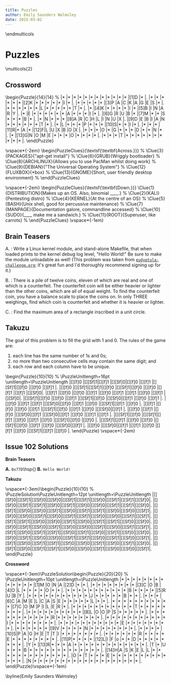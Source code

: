 ```yaml
---
title: Puzzles
author: Emily Saunders Walmsley
date: 2015-03-02
---
```


\endmulticols

Puzzles
=======

\multicols{2}

Crossword
---------

\begin{Puzzle}{14}{14} %
|*    |*    |*    |*    |*    |*    |*    |*    |*    |*    |*    |*    |[1]D |*    |.
|*    |*    |*    |*    |*    |*    |[2]K |*    |*    |*    |*    |*    |I    |*    |.
|*    |*    |*    |*    |*    |[3]P |A    |C    |K    |A    |G    |E    |S    |*    |.
|*    |*    |*    |*    |*    |*    |L    |*    |*    |*    |*    |*    |T    |*    |.
|*    |[4]K |*    |*    |*    |*    |I    |*    |[5]B |I    |N    |A    |R    |Y    |.
|*    |E    |*    |*    |*    |*    |*    |*    |A    |*    |*    |*    |I    |*    |.
|[6]G |R    |U    |B    |*    |[7]M |*    |*    |S    |*    |*    |*    |B    |*    |.
|*    |N    |*    |*    |*    |[8]A |R    |C    |H    |L    |I    |N    |U    |X    |.
|[9]D |E    |B    |I    |A    |N    |*    |*    |*    |*    |*    |*    |T    |*    |.
|*    |L    |*    |*    |*    |P    |*    |*    |*    |[10]S|*    |*    |I    |*    |.
|*    |*    |*    |[11]R|*    |A    |*    |[12]F|L    |U    |X    |B    |O    |X    |.
|*    |*    |*    |O    |*    |G    |*    |*    |*    |D    |*    |*    |N    |*    |.
|*    |[13]G|N    |O    |M    |E    |*    |*    |*    |O    |*    |*    |*    |*    |.
|*    |*    |*    |T    |*    |*    |*    |*    |*    |*    |*    |*    |*    |*    |.
\end{Puzzle}

\vspace*{-2em}
\begin{PuzzleClues}{\textsf{\textbf{Across.}}} %
\Clue{3}{PACKAGES}{"apt-get install"} %
\Clue{6}{GRUB}{Wriggly bootloader} %
\Clue{8}{ARCHLINUX}{Allows you to use PacMan whilst doing work} %
\Clue{9}{DEBIAN}{"The Universal Operating System"} %
\Clue{12}{FLUXBOX}{*box} %
\Clue{13}{GNOME}{Short, user friendly desktop environment} %
\end{PuzzleClues}

\vspace*{-2em}
\begin{PuzzleClues}{\textsf{\textbf{Down.}}}
\Clue{1}{DISTRIBUTION}{Makes up an OS. Also, binomial \_\_\_\_.} %
\Clue{2}{KALI}{Pentesting distro} %
\Clue{4}{KERNEL}{At the centre of an OS} %
\Clue{5}{BASH}{Unix shell, good for percussive maintenance} %
\Clue{7}{MANPAGE}{Documentation galore, commandline accessed} %
\Clue{10}{SUDO}{\_\_\_\_ make me a sandwich.} %
\Clue{11}{ROOT}{Superuser, like carrots} %
\end{PuzzleClues}
\vspace*{-1em}

Brain Teasers
-------------

A.
:    Write a Linux kernel module, and stand-alone Makefile, that when
     loaded prints to the kernel debug log level, "Hello World!"  Be
     sure to make the module unloadable as well!  (This problem was
     taken from
     [`eudyptula-challenge.org`](http://eudyptula-challenge.org/);
     it's great fun and I'd thoroughly recommend signing up for it.)

B.
:    There is a pile of twelve coins, eleven of which are real and one
     of which is a counterfeit.  The counterfeit coin will be either
     heavier or lighter than the other coins, which are all of equal
     weight.  To find the counterfeit coin, you have a balance scale to
     place the coins on.  In only THREE weighings, find which coin is
     counterfeit and whether it is heavier or lighter.
	 
C.
:    Find the maximum area of a rectangle inscribed in a unit circle.

Takuzu
------

The goal of this problem is to fill the grid with 1 and 0.  The rules
of the game are:

1. each line has the same number of 1s and 0s;
2. no more than two consecutive cells may contain the same digit; and
3. each row and each column have to be unique.

\begin{Puzzle}{10}{10} %
\PuzzleUnitlength=16pt
\unitlength=\PuzzleUnitlength
|[][f]0 |[][Sf]1|[][f]1 |[][Sf]0|[][f]0 |[][f]1 |[][Sf]1|[][f]0 |[][f]0 |[][f]1 |.
|[][f]0 |[][Sf]1|[][Sf]1|[][f]0 |[][Sf]1|[][f]0 |[][f]0 |[][f]1 |[][f]1 |[][Sf]0|.
|[][f]1 |[][f]0 |[][f]0 |[][f]1 |[][f]0 |[][f]1 |[][f]1 |[][f]0 |[][f]1 |[][Sf]0|.
|[][Sf]1|[][f]0 |[][f]0 |[][f]1 |[][Sf]1|[][f]0 |[][Sf]0|[][f]1 |[][f]0 |[][f]1 |.
|[][f]0 |[][f]1 |[][f]1 |[][Sf]0|[][f]0 |[][f]1 |[][f]0 |[][Sf]1|[][f]1 |[][f]0 |.
|[][f]1 |[][f]0 |[][f]0 |[][f]1 |[][Sf]1|[][f]0 |[][f]1 |[][f]0 |[][Sf]0|[][f]1 |.
|[][f]0 |[][f]1 |[][f]0 |[][Sf]0|[][f]1 |[][Sf]0|[][f]1 |[][f]0 |[][f]1 |[][f]1 |.
|[][Sf]1|[][f]0 |[][Sf]1|[][f]1 |[][f]0 |[][f]1 |[][f]0 |[][Sf]1|[][f]0 |[][f]0 |.
|[][Sf]1|[][f]1 |[][f]0 |[][f]0 |[][Sf]1|[][f]0 |[][f]1 |[][f]0 |[][Sf]0|[][f]1 |.
|[][f]0 |[][Sf]0|[][f]1 |[][f]1 |[][f]0 |[][f]1 |[][f]0 |[][Sf]1|[][f]1 |[][f]0 |.
\end{Puzzle}
\vspace*{-2em}

Issue 102 Solutions
-------------------

__Brain Teasers__

__A.__  `0x77D`\hsp{}
__B.__  `Hello World!`


__Takuzu__

\vspace*{-3em}\begin{Puzzle}{10}{10} %
\PuzzleSolution\PuzzleUnitlength=12pt
\unitlength=\PuzzleUnitlength
|[][Sf]0|[][Sf]1|[][Sf]0|[][Sf]0|[][Sf]1|[][Sf]1|[][Sf]0|[][Sf]1|[][Sf]1|[][Sf]0|.
|[][Sf]0|[][Sf]1|[][Sf]1|[][Sf]0|[][Sf]1|[][Sf]0|[][Sf]0|[][Sf]1|[][Sf]1|[][Sf]0|.
|[][Sf]1|[][Sf]0|[][Sf]0|[][Sf]1|[][Sf]0|[][Sf]1|[][Sf]1|[][Sf]0|[][Sf]0|[][Sf]1|.
|[][Sf]0|[][Sf]0|[][Sf]1|[][Sf]0|[][Sf]1|[][Sf]1|[][Sf]0|[][Sf]0|[][Sf]1|[][Sf]1|.
|[][Sf]1|[][Sf]1|[][Sf]0|[][Sf]0|[][Sf]1|[][Sf]0|[][Sf]1|[][Sf]1|[][Sf]0|[][Sf]0|.
|[][Sf]0|[][Sf]1|[][Sf]0|[][Sf]1|[][Sf]0|[][Sf]0|[][Sf]1|[][Sf]0|[][Sf]1|[][Sf]1|.
|[][Sf]1|[][Sf]0|[][Sf]1|[][Sf]1|[][Sf]0|[][Sf]1|[][Sf]0|[][Sf]1|[][Sf]0|[][Sf]0|.
|[][Sf]0|[][Sf]1|[][Sf]0|[][Sf]0|[][Sf]1|[][Sf]1|[][Sf]0|[][Sf]1|[][Sf]0|[][Sf]1|.
|[][Sf]1|[][Sf]0|[][Sf]1|[][Sf]1|[][Sf]0|[][Sf]0|[][Sf]1|[][Sf]0|[][Sf]1|[][Sf]0|.
|[][Sf]1|[][Sf]0|[][Sf]1|[][Sf]1|[][Sf]0|[][Sf]0|[][Sf]1|[][Sf]0|[][Sf]0|[][Sf]1|.
\end{Puzzle}

__Crossword__

\vspace*{-3em}\PuzzleSolution\begin{Puzzle}{20}{20} %
\PuzzleUnitlength=10pt
\unitlength=\PuzzleUnitlength
|*    |*    |*    |*    |*    |*    |*    |*    |*    |*    |*    |*    |*    |[1]M |O    |N    |A    |[2]D |*    |*    |.
|*    |*    |*    |*    |*    |*    |*    |*    |[3]C |O    |B    |[4]O |L    |*    |*    |*    |*    |O    |*    |*    |.
|*    |*    |*    |*    |*    |*    |*    |*    |*    |*    |*    |B    |*    |*    |*    |*    |[5]R |U    |B    |Y    |.
|*    |*    |*    |*    |*    |*    |*    |*    |*    |*    |*    |J    |*    |*    |*    |*    |*    |B    |*    |*    |.
|*    |*    |*    |[6]C |A    |M    |E    |L    |C    |A    |S    |E    |*    |*    |*    |*    |*    |L    |*    |*    |.
|*    |*    |*    |*    |*    |*    |*    |*    |*    |*    |*    |[7]C |O    |M    |P    |I    |L    |E    |R    |*    |.
|*    |*    |*    |*    |*    |*    |*    |*    |*    |*    |*    |T    |*    |*    |*    |*    |*    |*    |*    |*    |.
|*    |*    |*    |*    |*    |*    |*    |*    |*    |*    |[8]L |O    |O    |P    |S    |*    |*    |*    |*    |*    |.
|*    |*    |*    |*    |*    |*    |*    |*    |*    |*    |*    |R    |*    |*    |*    |*    |*    |*    |*    |*    |.
|*    |*    |*    |*    |*    |*    |*    |*    |*    |*    |*    |I    |*    |*    |*    |*    |*    |*    |*    |*    |.
|*    |*    |*    |*    |*    |*    |*    |*    |*    |*    |*    |E    |*    |*    |*    |*    |*    |*    |*    |*    |.
|*    |*    |*    |*    |*    |*    |[9]V |*    |*    |*    |*    |N    |*    |*    |*    |*    |*    |*    |*    |*    |.
|*    |*    |*    |*    |[10]S|P    |A    |G    |H    |E    |T    |T    |I    |*    |*    |*    |*    |*    |*    |*    |.
|*    |*    |*    |*    |*    |*    |R    |*    |*    |*    |*    |E    |*    |*    |*    |*    |*    |*    |*    |*    |.
|[11]P|*    |*    |*    |*    |[12]L|I    |F    |o    |*    |*    |D    |*    |*    |*    |*    |*    |*    |*    |*    |.
|Y    |*    |[13]R|*    |*    |*    |A    |*    |*    |*    |*    |*    |*    |*    |*    |*    |*    |*    |*    |*    |.
|T    |*    |U    |*    |*    |*    |B    |*    |*    |*    |*    |*    |*    |*    |*    |*    |*    |*    |*    |*    |.
|[14]H|A    |S    |K    |E    |L    |L    |*    |*    |*    |*    |*    |*    |*    |*    |*    |*    |*    |*    |*    |.
|O    |*    |T    |*    |*    |*    |E    |*    |*    |*    |*    |*    |*    |*    |*    |*    |*    |*    |*    |*    |.
|N    |*    |*    |*    |*    |*    |*    |*    |*    |*    |*    |*    |*    |*    |*    |*    |*    |*    |*    |*    |.
\end{Puzzle}\vspace*{-1em}

\byline{Emily Saunders Walmsley}
